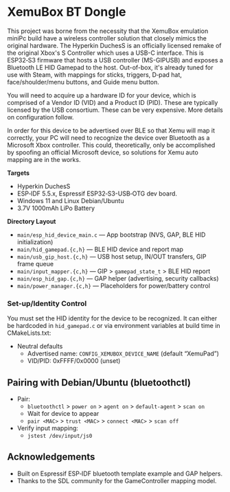 # XemuBox BT Dongle

This project was borne from the necessity that the XemuBox emulation miniPc build have a wireless controller solution that closely mimics the original hardware. The Hyperkin DuchesS is an officially licensed remake of the original Xbox's S Controller which uses a USB-C interface. This is ESP32‑S3 firmware that hosts a USB controller (MS-GIPUSB) and exposes a Bluetooth LE HID Gamepad to the host. Out-of-box, it's already tuned for use with Steam, with mappings for sticks, triggers, D‑pad hat, face/shoulder/menu buttons, and Guide menu button.

You will need to acquire up a hardware ID for your device, which is comprised of a Vendor ID (VID) and a Product ID (PID). These are typically licensed by the USB consortium. These can be very expensive. More details on configuration follow.

In order for this device to be advertised over BLE so that Xemu will map it correctly, your PC will need to recognize the device over Bluetooth as a Microsoft Xbox controller. This could, theoretically, only be accomplished by spoofing an official Microsoft device, so solutions for Xemu auto mapping are in the works. 

**Targets**

- Hyperkin DuchesS
- ESP‑IDF 5.5.x, Espressif ESP32‑S3-USB‑OTG dev board.
- Windows 11 and Linux Debian/Ubuntu
- 3.7V 1000mAh LiPo Battery

**Directory Layout**
- `main/esp_hid_device_main.c` — App bootstrap (NVS, GAP, BLE HID initialization)
- `main/hid_gamepad.{c,h}` — BLE HID device and report map
- `main/usb_gip_host.{c,h}` — USB host setup, IN/OUT transfers, GIP frame queue
- `main/input_mapper.{c,h}` — GIP > `gamepad_state_t` > BLE HID report
- `main/esp_hid_gap.{c,h}` — GAP helper (advertising, security callbacks)
- `main/power_manager.{c,h}` — Placeholders for power/battery control

### Set-up/Identity Control

You must set the HID identity for the device to be recognized. It can either be hardcoded in `hid_gamepad.c` or via environment variables at build time in CMakeLists.txt:

- Neutral defaults
  - Advertised name: `CONFIG_XEMUBOX_DEVICE_NAME` (default “XemuPad”)
  - VID/PID: 0xFFFF/0x0000 (unset)


## Pairing with Debian/Ubuntu (bluetoothctl)

- Pair:
  - `bluetoothctl` > `power on` > `agent on` > `default-agent` > `scan on`
  - Wait for device to appear
  - `pair <MAC>` > `trust <MAC>` > `connect <MAC>` > `scan off`
- Verify input mapping:
  - `jstest /dev/input/js0`

## Acknowledgements

- Built on Espressif ESP‑IDF bluetooth template example and GAP helpers.
- Thanks to the SDL community for the GameController mapping model.

